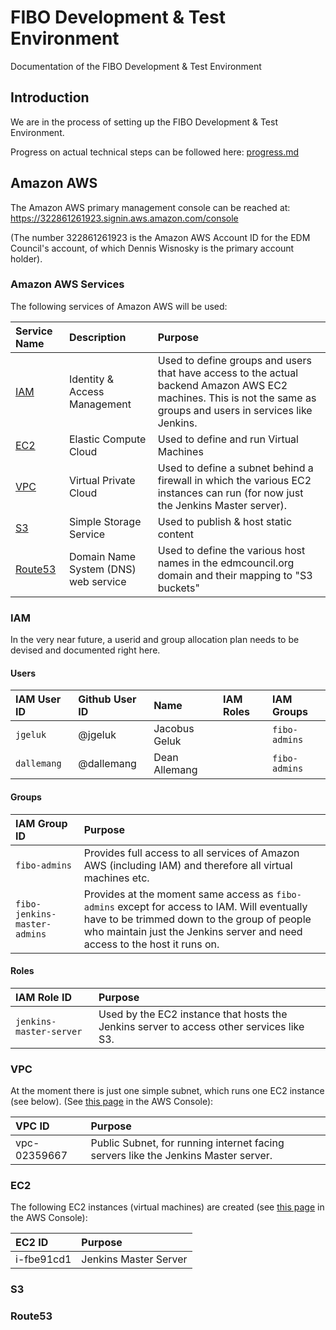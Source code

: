 # FIBO Development & Test Environment

Documentation of the FIBO Development & Test Environment

## Introduction

We are in the process of setting up the FIBO Development & Test Environment.

Progress on actual technical steps can be followed here: [progress.md](progress.md)
## Amazon AWS

The Amazon AWS primary management console can be reached at: https://322861261923.signin.aws.amazon.com/console

(The number 322861261923 is the Amazon AWS Account ID for the EDM Council's account, of which Dennis Wisnosky is the primary account holder).

### Amazon AWS Services

The following services of Amazon AWS will be used:

Service Name  | Description | Purpose
:-------------|:------------|:-------
[IAM](http://aws.amazon.com/iam/) | Identity & Access Management | Used to define groups and users that have access to the actual backend Amazon AWS EC2 machines. This is not the same as groups and users in services like Jenkins.
[EC2](http://aws.amazon.com/ec2/) | Elastic Compute Cloud | Used to define and run Virtual Machines
[VPC](http://aws.amazon.com/vpc/) | Virtual Private Cloud | Used to define a subnet behind a firewall in which the various EC2 instances can run (for now just the Jenkins Master server).
[S3](http://aws.amazon.com/s3/)   | Simple Storage Service | Used to publish & host static content
[Route53](http://aws.amazon.com/route53/) | Domain Name System (DNS) web service | Used to define the various host names in the edmcouncil.org domain and their mapping to "S3 buckets"

### IAM

In the very near future, a userid and group allocation plan needs to be devised and documented right here.

#### Users

IAM User ID | Github User ID | Name | IAM Roles | IAM Groups
:-----------|:---------------|:-----|:----------|:----------
`jgeluk` | @jgeluk | Jacobus Geluk | | `fibo-admins`
`dallemang` | @dallemang | Dean Allemang | | `fibo-admins`

#### Groups

IAM Group ID | Purpose
:------------|:-------
`fibo-admins` | Provides full access to all services of Amazon AWS (including IAM) and therefore all virtual machines etc.
`fibo-jenkins-master-admins` | Provides at the moment same access as `fibo-admins` except for access to IAM. Will eventually have to be trimmed down to the group of people who maintain just the Jenkins server and need access to the host it runs on.

#### Roles

| IAM Role ID | Purpose
:-------------|:-------
`jenkins-master-server` | Used by the EC2 instance that hosts the Jenkins server to access other services like S3.

### VPC

At the moment there is just one simple subnet, which runs one EC2 instance (see below). (See [this page](https://console.aws.amazon.com/vpc/home?region=us-east-1#vpcs:) in the AWS Console):

VPC ID       | Purpose
:------------|:-------
vpc-02359667 | Public Subnet, for running internet facing servers like the Jenkins Master server.

### EC2

The following EC2 instances (virtual machines) are created (see [this page](https://console.aws.amazon.com/ec2/v2/home?region=us-east-1#Instances:) in the AWS Console):

EC2 ID     | Purpose
:----------|:-------
i-fbe91cd1 | Jenkins Master Server

### S3

### Route53

